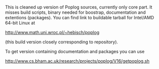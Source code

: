 This is cleaned up version of Poplog sources, currently only
core part.  It misses build scripts, binary needed for boostrap,
documentation and extentions (packages).  You can find link
to buildable tarball for Intel/AMD 64-bit Linux at

http://www.math.uni.wroc.pl/~hebisch/poplog

(this build version closely corresponding to repository).

To get version containing documentation and packages you
can use

http://www.cs.bham.ac.uk/research/projects/poplog/V16/getpoplog.sh
